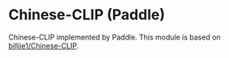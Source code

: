 # Chinese-CLIP (Paddle)
Chinese-CLIP implemented by Paddle.
This module is based on [billjie1/Chinese-CLIP](https://github.com/billjie1/Chinese-CLIP).
